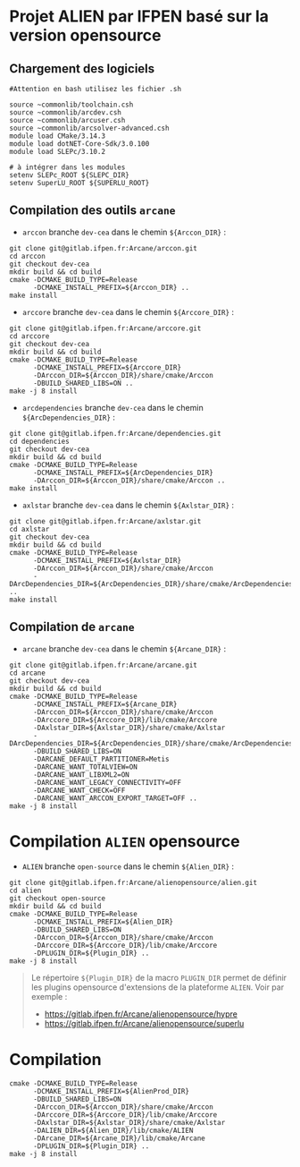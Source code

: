 # Projet ALIEN par IFPEN basé sur la version opensource

## Chargement des logiciels

``` 
#Attention en bash utilisez les fichier .sh

source ~commonlib/toolchain.csh
source ~commonlib/arcdev.csh
source ~commonlib/arcuser.csh
source ~commonlib/arcsolver-advanced.csh
module load CMake/3.14.3
module load dotNET-Core-Sdk/3.0.100
module load SLEPc/3.10.2

# à intégrer dans les modules
setenv SLEPc_ROOT ${SLEPC_DIR}
setenv SuperLU_ROOT ${SUPERLU_ROOT}
```

## Compilation des outils `arcane`

* `arccon` branche `dev-cea` dans le chemin `${Arccon_DIR}` :
```
git clone git@gitlab.ifpen.fr:Arcane/arccon.git
cd arccon
git checkout dev-cea
mkdir build && cd build
cmake -DCMAKE_BUILD_TYPE=Release
      -DCMAKE_INSTALL_PREFIX=${Arccon_DIR} ..
make install
```

* `arccore` branche `dev-cea` dans le chemin `${Arccore_DIR}` :
```
git clone git@gitlab.ifpen.fr:Arcane/arccore.git
cd arccore
git checkout dev-cea
mkdir build && cd build
cmake -DCMAKE_BUILD_TYPE=Release 
      -DCMAKE_INSTALL_PREFIX=${Arccore_DIR}
      -DArccon_DIR=${Arccon_DIR}/share/cmake/Arccon 
      -DBUILD_SHARED_LIBS=ON ..
make -j 8 install
```

* `arcdependencies` branche `dev-cea` dans le chemin `${ArcDependencies_DIR}` :
```
git clone git@gitlab.ifpen.fr:Arcane/dependencies.git
cd dependencies
git checkout dev-cea
mkdir build && cd build
cmake -DCMAKE_BUILD_TYPE=Release 
      -DCMAKE_INSTALL_PREFIX=${ArcDependencies_DIR} 
      -DArccon_DIR=${Arccon_DIR}/share/cmake/Arccon ..
make install
```

* `axlstar` branche `dev-cea` dans le chemin `${Axlstar_DIR}` :
```
git clone git@gitlab.ifpen.fr:Arcane/axlstar.git
cd axlstar
git checkout dev-cea
mkdir build && cd build
cmake -DCMAKE_BUILD_TYPE=Release       
      -DCMAKE_INSTALL_PREFIX=${Axlstar_DIR}       
      -DArccon_DIR=${Arccon_DIR}/share/cmake/Arccon       
      -DArcDependencies_DIR=${ArcDependencies_DIR}/share/cmake/ArcDependencies .. 
make install
```

## Compilation de `arcane`

* `arcane` branche `dev-cea` dans le chemin `${Arcane_DIR}` :
```
git clone git@gitlab.ifpen.fr:Arcane/arcane.git
cd arcane
git checkout dev-cea
mkdir build && cd build
cmake -DCMAKE_BUILD_TYPE=Release
      -DCMAKE_INSTALL_PREFIX=${Arcane_DIR}
      -DArccon_DIR=${Arccon_DIR}/share/cmake/Arccon
      -DArccore_DIR=${Arccore_DIR}/lib/cmake/Arccore
      -DAxlstar_DIR=${Axlstar_DIR}/share/cmake/Axlstar
      -DArcDependencies_DIR=${ArcDependencies_DIR}/share/cmake/ArcDependencies 
      -DBUILD_SHARED_LIBS=ON 
      -DARCANE_DEFAULT_PARTITIONER=Metis
      -DARCANE_WANT_TOTALVIEW=ON
      -DARCANE_WANT_LIBXML2=ON
      -DARCANE_WANT_LEGACY_CONNECTIVITY=OFF
      -DARCANE_WANT_CHECK=OFF
      -DARCANE_WANT_ARCCON_EXPORT_TARGET=OFF ..
make -j 8 install
```


# Compilation `ALIEN` opensource

* `ALIEN` branche `open-source` dans le chemin `${Alien_DIR}` :
```
git clone git@gitlab.ifpen.fr:Arcane/alienopensource/alien.git
cd alien
git checkout open-source
mkdir build && cd build
cmake -DCMAKE_BUILD_TYPE=Release 
      -DCMAKE_INSTALL_PREFIX=${Alien_DIR}
      -DBUILD_SHARED_LIBS=ON 
      -DArccon_DIR=${Arccon_DIR}/share/cmake/Arccon 
      -DArccore_DIR=${Arccore_DIR}/lib/cmake/Arccore       
      -DPLUGIN_DIR=${Plugin_DIR} ..
make -j 8 install
```

> Le répertoire `${Plugin_DIR}` de la macro `PLUGIN_DIR` permet de définir les plugins 
> opensource d'extensions de la plateforme `ALIEN`. Voir par exemple :
> * https://gitlab.ifpen.fr/Arcane/alienopensource/hypre
> * https://gitlab.ifpen.fr/Arcane/alienopensource/superlu  

# Compilation

```
cmake -DCMAKE_BUILD_TYPE=Release 
      -DCMAKE_INSTALL_PREFIX=${AlienProd_DIR}
      -DBUILD_SHARED_LIBS=ON 
      -DArccon_DIR=${Arccon_DIR}/share/cmake/Arccon 
      -DArccore_DIR=${Arccore_DIR}/lib/cmake/Arccore
      -DAxlstar_DIR=${Axlstar_DIR}/share/cmake/Axlstar
      -DALIEN_DIR=${Alien_DIR}/lib/cmake/ALIEN      
      -DArcane_DIR=${Arcane_DIR}/lib/cmake/Arcane
      -DPLUGIN_DIR=${Plugin_DIR} ..
make -j 8 install
```